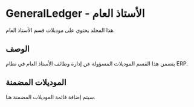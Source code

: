 # GeneralLedger - الأستاذ العام

هذا المجلد يحتوي على موديلات قسم الأستاذ العام.

## الوصف

يتضمن هذا القسم الموديلات المسؤولة عن إدارة وظائف الأستاذ العام في نظام ERP.

## الموديلات المضمنة

سيتم إضافة قائمة الموديلات المضمنة هنا.
